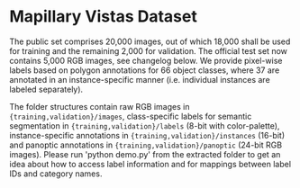 # Mapillary Vistas Dataset 
The public set comprises 20,000 images, out of which 18,000 shall be used for training and the remaining 2,000 for validation. The official test set now contains 5,000 RGB images, see changelog below. We provide pixel-wise labels based on polygon annotations for 66 object classes, where 37 are annotated in an instance-specific manner (i.e. individual instances are labeled separately). 

The folder structures contain raw RGB images in `{training,validation}/images`, class-specific labels for semantic segmentation in `{training,validation}/labels` (8-bit with color-palette), instance-specific annotations in `{training,validation}/instances` (16-bit) and panoptic annotations in `{training,validation}/panoptic` (24-bit RGB images). Please run 'python demo.py' from the extracted folder to get an idea about how to access label information and for mappings between label IDs and category names.
